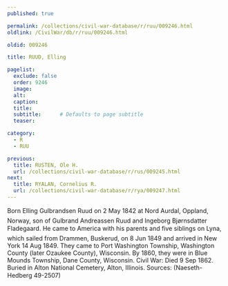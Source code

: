```yaml
---
published: true

permalink: /collections/civil-war-database/r/ruu/009246.html
oldlink: /CivilWar/db/r/ruu/009246.html

oldid: 009246

title: RUUD, Elling

pagelist:
  exclude: false
  order: 9246
  image: 
  alt:
  caption:
  title:
  subtitle:      # Defaults to page subtitle
  teaser:

category: 
  - R 
  - RUU

previous:
  title: RUSTEN, Ole H.
  url: /collections/civil-war-database/r/rus/009245.html  
next:
  title: RYALAN, Cornelius R.
  url: /collections/civil-war-database/r/rya/009247.html   
---
```

Born &#147;Elling Gulbrandsen Ruud&#148; on 2 May 1842 at Nord Aurdal, Oppland, Norway, son of Gulbrand Andreassen Ruud and Ingeborg Bj&oslash;rnsdatter Fladegaard. He came to America with his parents and five siblings on &#147;Lyna&#148;, which sailed from Drammen, Buskerud, on 8 Jun 1849 and arrived in New York 14 Aug 1849. They came to Port Washington Township, Washington County (later Ozaukee County), Wisconsin. By 1860, they were in Blue Mounds Township, Dane County, Wisconsin. Civil War: Died 9 Sep 1862. Buried in Alton National Cemetery, Alton, Illinois. Sources: (Naeseth-Hedberg &#146;49-2507)